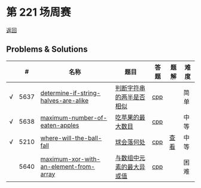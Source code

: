 # 第 221 场周赛

[返回](../../README.md)

## Problems & Solutions
|     | #   | 名称                 | 题目                  | 答题          | 题解 | 难度 |
| --- | --- | -------------------- | --------------------- | ------------- | ---- | ---- |
| √ | 5637 | [determine-if-string-halves-are-alike](../../problems/determine-if-string-halves-are-alike) | [判断字符串的两半是否相似](../../problems/determine-if-string-halves-are-alike/README.md) | [cpp](../../problems/determine-if-string-halves-are-alike/SOLUTION.cpp) |   | 简单 |
| √ | 5638 | [maximum-number-of-eaten-apples](../../problems/maximum-number-of-eaten-apples) | [吃苹果的最大数目](../../problems/maximum-number-of-eaten-apples/README.md) | [cpp](../../problems/maximum-number-of-eaten-apples/SOLUTION.cpp) |   | 中等 |
| √ | 5210 | [where-will-the-ball-fall](../../problems/where-will-the-ball-fall) | [球会落何处](../../problems/where-will-the-ball-fall/README.md) | [cpp](../../problems/where-will-the-ball-fall/SOLUTION.cpp) | [查看](https://leetcode-cn.com/problems/where-will-the-ball-fall/solution/where-will-the-ball-fall-by-ikaruga-ftwp/) | 中等 |
|   | 5640 | [maximum-xor-with-an-element-from-array](../../problems/maximum-xor-with-an-element-from-array) | [与数组中元素的最大异或值](../../problems/maximum-xor-with-an-element-from-array/README.md) | [cpp](../../problems/maximum-xor-with-an-element-from-array/SOLUTION.cpp) |   | 困难 |
